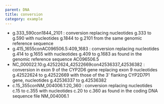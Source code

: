 ```yaml
---
parent: DNA
title: conversion
category: example
---
```


*	g.333\_590con1844\_2101
	: conversion replacing nucleotides g.333 to g.590 with nucleotides g.1844 to g.2101 from the same genomic reference sequence
*	g.415\_1655conAC096506.5:409\_1683
	: conversion replacing nucleotides g.414 to g.1655 with nucleotides g.409 to g.1683 as found in the genomic reference sequence AC096506.5
*	NC\_000022.10:g.42522624\_42522669con42536337\_42536382
	: conversion in exon 9 of the CYP2D6 gene replacing exon 9 nucleotides g.42522624 to g.42522669 with those of the 3' flanking CYP2D7P1 gene, nucleotides g.42536337 to g.42536382
*	c.15\_355conNM\_004006.1:20\_360
	: conversion replacing nucleotides c.15 to c.355 with nucleotides c.20 to c.360 as found in the coding DNA sequence file NM\_004006.1
	
